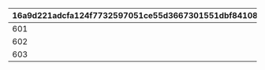 |16a9d221adcfa124f7732597051ce55d3667301551dbf84108b8b177d575c0b7|5ab36f6e36cd6a7f1a967c2cb3d162c288f0776f5d61c0c868c89bea488fb08e|8c5a93cea657cbb9e55ec7f30fcb990278fc57bedde374d0ffc848508c1e7d6c|
| --- | --- | --- |
|601|4001001|0|
|602|4001002|4001001|
|603|4001003|4001002|